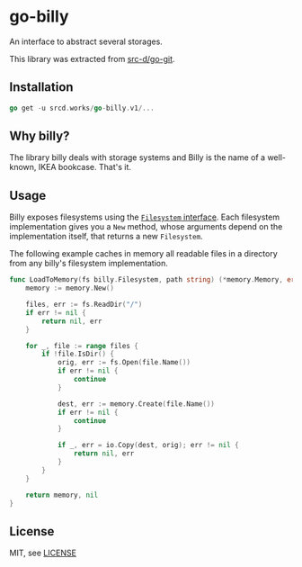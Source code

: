 # go-billy

An interface to abstract several storages.

This library was extracted from
[src-d/go-git](https://github.com/src-d/go-git).

## Installation

```go
go get -u srcd.works/go-billy.v1/...
```

## Why billy?

The library billy deals with storage systems and Billy is the name of a well-known, IKEA
bookcase. That's it.

## Usage

Billy exposes filesystems using the
[`Filesystem` interface](https://godoc.org/github.com/src-d/go-billy#Filesystem).
Each filesystem implementation gives you a `New` method, whose arguments depend on
the implementation itself, that returns a new `Filesystem`.

The following example caches in memory all readable files in a directory from any
billy's filesystem implementation.

```go
func LoadToMemory(fs billy.Filesystem, path string) (*memory.Memory, error) {
	memory := memory.New()

	files, err := fs.ReadDir("/")
	if err != nil {
		return nil, err
	}

	for _, file := range files {
		if !file.IsDir() {
			orig, err := fs.Open(file.Name())
			if err != nil {
				continue
			}

			dest, err := memory.Create(file.Name())
			if err != nil {
				continue
			}

			if _, err = io.Copy(dest, orig); err != nil {
				return nil, err
			}
		}
	}

	return memory, nil
}
```

## License

MIT, see [LICENSE](LICENSE)
